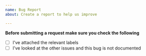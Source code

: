 ```yaml
---
name: Bug Report
about: Create a report to help us improve

---
```


**Before submitting a request make sure you check the following**
- [ ] I've attached the relevant labels
- [ ] I've looked at the other issues and this bug is not documented
